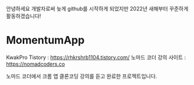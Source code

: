 안녕하세요 개발자로써 늦게 github를 시작하게 되었지만 2022년 새해부터 꾸준하게 활동하겠습니다! 

# MomentumApp
KwakPro Tistory : https://rhkrshrb1104.tistory.com/
노마드 코더 강의 사이트 : https://nomadcoders.co

노마드 코더에서 크롬 앱 클론코딩 강의를 듣고 완료한 프로젝트입니다.

